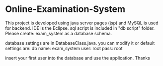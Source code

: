 # Online-Examination-System
This project is developed using java server pages (jsp) and MySQL is used for backend.
IDE is the Eclipse.
sql script is included in "db script" folder.
Please create:
exam_system as a database schema.

database settings are in DatabaseClass.java.
you can modify it or default settings are:
db name:  exam_system
user:     root
pass:     root

insert your first user into the database and use the application.
Thanks
